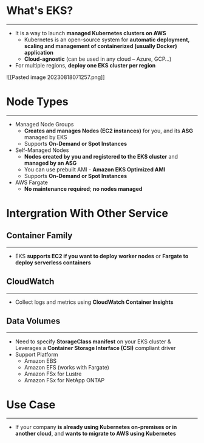# What's EKS?
---

* It is a way to launch **managed Kubernetes clusters on AWS**
	* Kubernetes is an open-source system for **automatic deployment, scaling and management of containerized (usually Docker) application**
	* **Cloud-agnostic** (can be used in any cloud – Azure, GCP…)
* For multiple regions, **deploy one EKS cluster per region**

![[Pasted image 20230818071257.png]]

#  Node Types
---

* Managed Node Groups
	* **Creates and manages Nodes (EC2 instances)** for you, and its **ASG** managed by EKS
	* Supports **On-Demand or Spot Instances**
* Self-Managed Nodes
	* **Nodes created by you and registered to the EKS cluster** and **managed by an ASG**
	* You can use prebuilt AMI - **Amazon EKS Optimized AMI**
	* Supports **On-Demand or Spot Instances**
* AWS Fargate
	* **No maintenance required**; **no nodes managed**

# Intergration With Other Service

## Container Family
---

* EKS **supports EC2 if you want to deploy worker nodes** or **Fargate to deploy serverless containers**

## CloudWatch
---

* Collect logs and metrics using **CloudWatch Container Insights**

## Data Volumes
---

* Need to specify **StorageClass manifest** on your EKS cluster & Leverages a **Container Storage Interface (CSI)** compliant driver
* Support Platform
	* Amazon EBS
	* Amazon EFS (works with Fargate) 
	* Amazon FSx for Lustre 
	* Amazon FSx for NetApp ONTAP

# Use Case
---

* If your company **is already using Kubernetes on-premises or in another cloud**, and **wants to migrate to AWS using Kubernetes**